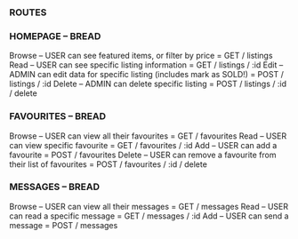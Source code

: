 ### ROUTES ###

### HOMEPAGE – BREAD ###

Browse – USER can see featured items, or filter by price
	= GET / listings
Read – USER can see specific listing information
	= GET / listings / :id
Edit – ADMIN can edit data for specific listing (includes mark as SOLD!)
	= POST / listings / :id
Delete – ADMIN can delete specific listing
	= POST / listings / :id / delete

### FAVOURITES – BREAD ###

Browse – USER can view all their favourites
	= GET / favourites
Read – USER can view specific favourite
	= GET / favourites / :id
Add – USER can add a favourite
	= POST / favourites
Delete – USER can remove a favourite from their list of favourites
	= POST / favourites / :id / delete


### MESSAGES – BREAD ###

Browse – USER can view all their messages
	= GET / messages
Read – USER can read a specific message
	= GET / messages / :id
Add – USER can send a message
	= POST / messages
